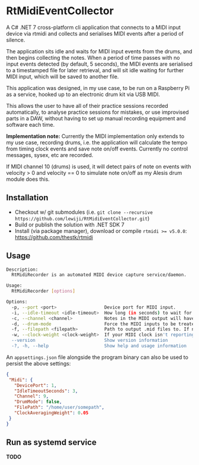 # RtMidiEventCollector
A C# .NET 7 cross-platform cli application that connects to a MIDI input device via rtmidi and collects and serialises MIDI events after a period of silence.

The application sits idle and waits for MIDI input events from the drums, and then begins collecting the notes.
When a period of time passes with no input events detected (by default, 5 seconds), the MIDI events are serialised to a timestamped file for later retrieval, and will sit idle waiting for further MIDI input, which will be saved to another file.

This application was designed, in my use case, to be run on a Raspberry Pi as a service, hooked up to an electronic drum kit via USB MIDI. 

This allows the user to have all of their practice sessions recorded automatically, to analyse practice sessions for mistakes, or use improvised parts in a DAW, without having to set up manual recording equipment and software each time.

**Implementation note:** Currently the MIDI implementation only extends to my use case, recording drums, i.e. the application will calculate the tempo from timing clock events and save note on/off events. 
Currently no control messages, sysex, etc are recorded.

If MIDI channel 10 (drums) is used, it will detect pairs of note on events with velocity > 0 and velocity == 0 to simulate note on/off as my Alesis drum module does this. 

## Installation
* Checkout w/ git submodules (i.e. `git clone --recursive https://github.com/lewiji/RtMidiEventCollector.git`)
* Build or publish the solution with .NET SDK 7
* Install (via package manager), download or compile `rtmidi >= v5.0.0`: https://github.com/thestk/rtmidi

## Usage

```sh
Description:
  RtMidiRecorder is an automated MIDI device capture service/daemon.

Usage:
  RtMidiRecorder [options]

Options:
  -p, --port <port>                  Device port for MIDI input.
  -i, --idle-timeout <idle-timeout>  How long (in seconds) to wait for silence before outputting the collected MIDI events.
  -c, --channel <channel>            Notes in the MIDI output will have their channel overridden by this value if set.
  -d, --drum-mode                    Force the MIDI inputs to be treated as percussion events.
  -f, --filepath <filepath>          Path to output .mid files to. If not set, they will be saved to the current working directory.
  -w, --clock-weight <clock-weight>  If your MIDI clock isn't reporting accurately, increase this weight to lower the averaged tempo.
  --version                          Show version information
  -?, -h, --help                     Show help and usage information
  ```
  
  An `appsettings.json` file alongside the program binary can also be used to persist the above settings:
  
  ```json     
  {
   "Midi": {                                                                                                                                                                                                                                                             
     "DevicePort": 1,                                                                                                                                                                                                                                         
     "IdleTimeoutSeconds": 3,
     "Channel": 9,
     "DrumMode": false,
     "FilePath": "/home/user/somepath",
     "ClockAveragingWeight": 0.05
   }                                                                                                                                                                                                                                                                     
 }    
 ```
 
 ## Run as systemd service
 
 **TODO**
